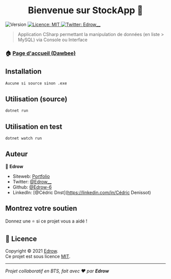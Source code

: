 <h1 align="center">Bienvenue sur StockApp 👋</h1>
<p>
  <img alt="Version" src="https://img.shields.io/badge/version-1.0.0-blue.svg?cacheSeconds=2592000" />
  <a href="none" target="_blank">
    <img alt="Licence: MIT" src="https://img.shields.io/badge/License-MIT-yellow.svg" />
  </a>
  <a href="https://twitter.com/Edrow__" target="_blank">
    <img alt="Twitter: Edrow__" src="https://img.shields.io/twitter/follow/Edrow__.svg?style=social" />
  </a>
</p>

> Application CSharp permettant la manipulation de données (en liste > MySQL) via Console ou Interface

### 🏠 [Page d'accueil (Dawbee)](dawbee.fr)

## Installation

```md
Aucune si source sinon .exe
```

## Utilisation (source)

```sh
dotnet run 
```

## Utilisation en test

```sh
dotnet watch run
```

## Auteur

👤 **Edrow**

* Siteweb: [Portfolio](https://dawbee.fr)
* Twitter: [@Edrow\_\_](https://twitter.com/Edrow\_\_)
* Github: [@Edrow-6](https://github.com/Edrow-6)
* LinkedIn: [@Cédric Dnst](https://linkedin.com/in/Cédric Denissot)

## Montrez votre soutien

Donnez une ⭐️ si ce projet vous a aidé !

## 📝 Licence

Copyright © 2021 [Edrow](https://github.com/Edrow-6).<br />
Ce projet est sous licence [MIT](none).

***
_Projet collaboratif en BTS, fait avec ❤️ par **Edrow**_